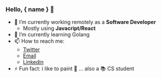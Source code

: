 ### Hello, { name } 👋

- 🔭 I’m currently working remotely as a **Software Developer**
  - Mostly using **Javacript/React**
- 🌱 I’m currently learning Golang  
- 📫 How to reach me: 
  - [Twitter](https://twitter.com/TrichesEnzo)
  - [Email](mailto:enzotriches21@gmail.com)
  - [Linkedin](https://www.linkedin.com/in/enzo-trich%C3%AAs-88923014b/)
- ⚡ Fun fact: i like to paint :art: 
... also a :books: CS student   

